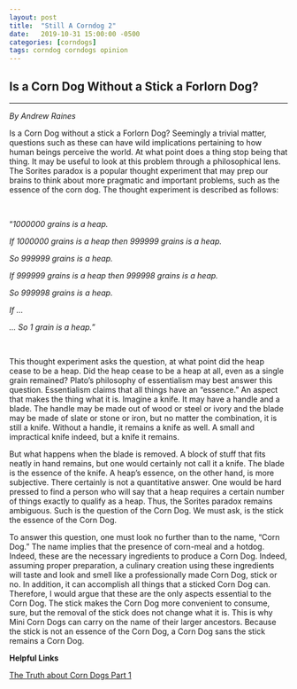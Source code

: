 ```yaml
---
layout: post
title:  "Still A Corndog 2"
date:   2019-10-31 15:00:00 -0500
categories: [corndogs]
tags: corndog corndogs opinion
---
```



<html>
<head>
<title>Still A Corndog 2</title>
<style>
	body, html {
    height: 100%;
}


</style>
</head>
  <body>
        <h2>Is a Corn Dog Without a Stick a Forlorn Dog?</h2>
		<hr>
		<p><em>By Andrew Raines</em></p>
        <p>Is a Corn Dog without a stick a Forlorn Dog? Seemingly a trivial matter, questions such as these can have wild implications pertaining to how human beings perceive the world. At what point does a thing stop being that thing. It may be useful to look at this problem through a philosophical lens. The Sorites paradox is a popular thought experiment that may prep our brains to think about more pragmatic and important problems, such as the essence of the corn dog. The thought experiment is described as follows:</p>
        <p>&nbsp;</p>
        <p>&ldquo;<em>1000000&nbsp;grains is a heap.</em></p>
        <p><em>If&nbsp;1000000&nbsp;grains is a heap then&nbsp;999999&nbsp;grains is a heap.</em></p>
        <p><em>So&nbsp;999999&nbsp;grains is a heap.</em></p>
        <p><em>If&nbsp;999999&nbsp;grains is a heap then&nbsp;999998&nbsp;grains is a heap.</em></p>
        <p><em>So&nbsp;999998&nbsp;grains is a heap.</em></p>
        <p><em>If ...</em></p>
        <p><em>... So&nbsp;1&nbsp;grain is a heap.</em>&rdquo;</p>
        <p>&nbsp;</p>
        <p>This thought experiment asks the question, at what point did the heap cease to be a heap. Did the heap cease to be a heap at all, even as a single grain remained? Plato&rsquo;s philosophy of essentialism may best answer this question. Essentialism claims that all things have an &ldquo;essence.&rdquo; An aspect that makes the thing what it is. Imagine a knife. It may have a handle and a blade. The handle may be made out of wood or steel or ivory and the blade may be made of slate or stone or iron, but no matter the combination, it is still a knife. Without a handle, it remains a knife as well. A small and impractical knife indeed, but a knife it remains.&nbsp;</p>
        <p>But what happens when the blade is removed. A block of stuff that fits neatly in hand remains, but one would certainly not call it a knife. The blade is the essence of the knife. A heap&rsquo;s essence, on the other hand, is more subjective. There certainly is not a quantitative answer. One would be hard pressed to find a person who will say that a heap requires a certain number of things exactly to qualify as a heap. Thus, the Sorites paradox remains ambiguous. Such is the question of the Corn Dog. We must ask, is the stick the essence of the Corn Dog.&nbsp;</p>
        <p>To answer this question, one must look no further than to the name, &ldquo;Corn Dog.&rdquo; The name implies that the presence of corn-meal and a hotdog. Indeed, these are the necessary ingredients to produce a Corn Dog. Indeed, assuming proper preparation, a culinary creation using these ingredients will taste and look and smell like a professionally made Corn Dog, stick or no. In addition, it can accomplish all things that a sticked Corn Dog can. Therefore, I would argue that these are the only aspects essential to the Corn Dog. The stick makes the Corn Dog more convenient to consume, sure, but the removal of the stick does not change what it is. This is why Mini Corn Dogs can carry on the name of their larger ancestors. Because the stick is not an essence of the Corn Dog, a Corn Dog sans the stick remains a Corn Dog.</p>
		<p><strong>Helpful Links</strong></p>
		<p><a href="/2019/10/26/corndogs/"> The Truth about Corn Dogs Part 1</a></p>
		
</body>
</html>

